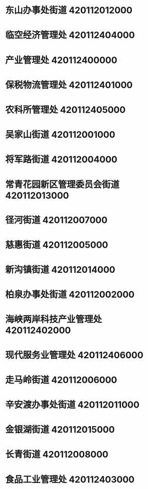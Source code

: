 # 东山办事处街道 420112012000
# 临空经济管理处 420112404000
# 产业管理处 420112400000
# 保税物流管理处 420112401000
# 农科所管理处 420112405000
# 吴家山街道 420112001000
# 将军路街道 420112004000
# 常青花园新区管理委员会街道 420112013000
# 径河街道 420112007000
# 慈惠街道 420112005000
# 新沟镇街道 420112014000
# 柏泉办事处街道 420112002000
# 海峡两岸科技产业管理处 420112402000
# 现代服务业管理处 420112406000
# 走马岭街道 420112006000
# 辛安渡办事处街道 420112011000
# 金银湖街道 420112015000
# 长青街道 420112008000
# 食品工业管理处 420112403000
